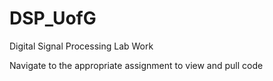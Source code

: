 # DSP_UofG
Digital Signal Processing Lab Work

Navigate to the appropriate assignment to view and pull code

